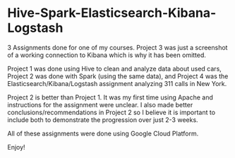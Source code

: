 # Hive-Spark-Elasticsearch-Kibana-Logstash
3 Assignments done for one of my courses. 
Project 3 was just a screenshot of a working connection to Kibana which is why it has been omitted.

Project 1 was done using Hive to clean and analyze data about used cars, Project 2 was done with Spark (using the same data), and Project 4 was the Elasticsearch/Kibana/Logstash assignment analyzing 311 calls in New York.

Project 2 is better than Project 1. It was my first time using Apache and instructions for the assignment were unclear. I also made better conclusions/recommendations in Project 2 so I believe it is important to include both to demonstrate the progression over just 2-3 weeks.

All of these assignments were done using Google Cloud Platform.

Enjoy!
